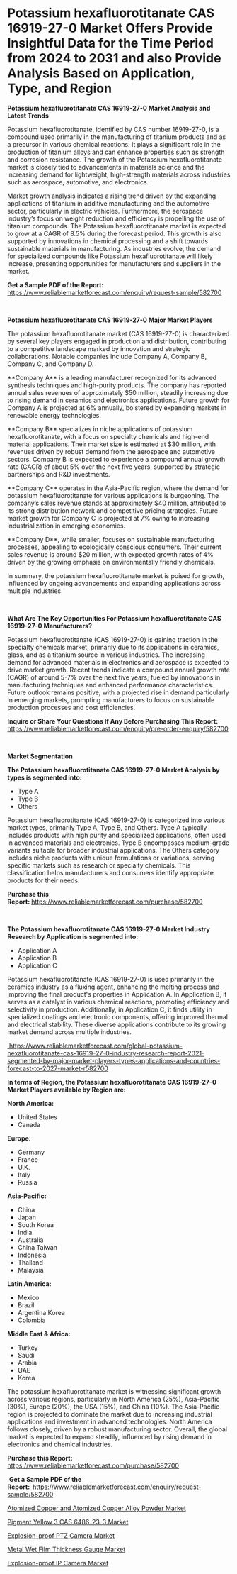<p><h1>Potassium hexafluorotitanate CAS 16919-27-0 Market Offers Provide Insightful Data for the Time Period from 2024 to 2031 and also Provide Analysis Based on Application, Type, and Region</h1></p><p><strong>Potassium hexafluorotitanate CAS 16919-27-0 Market Analysis and Latest Trends</strong></p>
<p><p>Potassium hexafluorotitanate, identified by CAS number 16919-27-0, is a compound used primarily in the manufacturing of titanium products and as a precursor in various chemical reactions. It plays a significant role in the production of titanium alloys and can enhance properties such as strength and corrosion resistance. The growth of the Potassium hexafluorotitanate market is closely tied to advancements in materials science and the increasing demand for lightweight, high-strength materials across industries such as aerospace, automotive, and electronics.</p><p>Market growth analysis indicates a rising trend driven by the expanding applications of titanium in additive manufacturing and the automotive sector, particularly in electric vehicles. Furthermore, the aerospace industry’s focus on weight reduction and efficiency is propelling the use of titanium compounds. The Potassium hexafluorotitanate market is expected to grow at a CAGR of 8.5% during the forecast period. This growth is also supported by innovations in chemical processing and a shift towards sustainable materials in manufacturing. As industries evolve, the demand for specialized compounds like Potassium hexafluorotitanate will likely increase, presenting opportunities for manufacturers and suppliers in the market.</p></p>
<p><strong>Get a Sample PDF of the Report:&nbsp;</strong> <a href="https://www.reliablemarketforecast.com/enquiry/request-sample/582700?utm_campaign=1080&utm_medium=2&utm_source=Github&utm_content=ia&utm_term=09122024&utm_id=potassium-hexafluorotitanate-cas-16919-27-0">https://www.reliablemarketforecast.com/enquiry/request-sample/582700</a></p>
<p>&nbsp;</p>
<p><strong>Potassium hexafluorotitanate CAS 16919-27-0 Major Market Players</strong></p>
<p><p>The potassium hexafluorotitanate market (CAS 16919-27-0) is characterized by several key players engaged in production and distribution, contributing to a competitive landscape marked by innovation and strategic collaborations. Notable companies include Company A, Company B, Company C, and Company D.</p><p>**Company A** is a leading manufacturer recognized for its advanced synthesis techniques and high-purity products. The company has reported annual sales revenues of approximately $50 million, steadily increasing due to rising demand in ceramics and electronics applications. Future growth for Company A is projected at 6% annually, bolstered by expanding markets in renewable energy technologies.</p><p>**Company B** specializes in niche applications of potassium hexafluorotitanate, with a focus on specialty chemicals and high-end material applications. Their market size is estimated at $30 million, with revenues driven by robust demand from the aerospace and automotive sectors. Company B is expected to experience a compound annual growth rate (CAGR) of about 5% over the next five years, supported by strategic partnerships and R&D investments.</p><p>**Company C** operates in the Asia-Pacific region, where the demand for potassium hexafluorotitanate for various applications is burgeoning. The company’s sales revenue stands at approximately $40 million, attributed to its strong distribution network and competitive pricing strategies. Future market growth for Company C is projected at 7% owing to increasing industrialization in emerging economies.</p><p>**Company D**, while smaller, focuses on sustainable manufacturing processes, appealing to ecologically conscious consumers. Their current sales revenue is around $20 million, with expected growth rates of 4% driven by the growing emphasis on environmentally friendly chemicals.</p><p>In summary, the potassium hexafluorotitanate market is poised for growth, influenced by ongoing advancements and expanding applications across multiple industries.</p></p>
<p>&nbsp;</p>
<p><strong>What Are The Key Opportunities For Potassium hexafluorotitanate CAS 16919-27-0 Manufacturers?</strong></p>
<p><p>Potassium hexafluorotitanate (CAS 16919-27-0) is gaining traction in the specialty chemicals market, primarily due to its applications in ceramics, glass, and as a titanium source in various industries. The increasing demand for advanced materials in electronics and aerospace is expected to drive market growth. Recent trends indicate a compound annual growth rate (CAGR) of around 5-7% over the next five years, fueled by innovations in manufacturing techniques and enhanced performance characteristics. Future outlook remains positive, with a projected rise in demand particularly in emerging markets, prompting manufacturers to focus on sustainable production processes and cost efficiencies.</p></p>
<p><strong>Inquire or Share Your Questions If Any Before Purchasing This Report:</strong> <a href="https://www.reliablemarketforecast.com/enquiry/pre-order-enquiry/582700?utm_campaign=1080&utm_medium=2&utm_source=Github&utm_content=ia&utm_term=09122024&utm_id=potassium-hexafluorotitanate-cas-16919-27-0">https://www.reliablemarketforecast.com/enquiry/pre-order-enquiry/582700</a></p>
<p>&nbsp;</p>
<p><strong>Market Segmentation</strong></p>
<p><strong>The Potassium hexafluorotitanate CAS 16919-27-0 Market Analysis by types is segmented into:</strong></p>
<p><ul><li>Type A</li><li>Type B</li><li>Others</li></ul></p>
<p><p>Potassium hexafluorotitanate (CAS 16919-27-0) is categorized into various market types, primarily Type A, Type B, and Others. Type A typically includes products with high purity and specialized applications, often used in advanced materials and electronics. Type B encompasses medium-grade variants suitable for broader industrial applications. The Others category includes niche products with unique formulations or variations, serving specific markets such as research or specialty chemicals. This classification helps manufacturers and consumers identify appropriate products for their needs.</p></p>
<p><strong>Purchase this Report:&nbsp;</strong><a href="https://www.reliablemarketforecast.com/purchase/582700?utm_campaign=1080&utm_medium=2&utm_source=Github&utm_content=ia&utm_term=09122024&utm_id=potassium-hexafluorotitanate-cas-16919-27-0">https://www.reliablemarketforecast.com/purchase/582700</a></p>
<p>&nbsp;</p>
<p><strong>The Potassium hexafluorotitanate CAS 16919-27-0 Market Industry Research by Application is segmented into:</strong></p>
<p><ul><li>Application A</li><li>Application B</li><li>Application C</li></ul></p>
<p><p>Potassium hexafluorotitanate (CAS 16919-27-0) is used primarily in the ceramics industry as a fluxing agent, enhancing the melting process and improving the final product's properties in Application A. In Application B, it serves as a catalyst in various chemical reactions, promoting efficiency and selectivity in production. Additionally, in Application C, it finds utility in specialized coatings and electronic components, offering improved thermal and electrical stability. These diverse applications contribute to its growing market demand across multiple industries.</p></p>
<p><a href="https://www.reliablemarketforecast.com/global-potassium-hexafluorotitanate-cas-16919-27-0-industry-research-report-2021-segmented-by-major-market-players-types-applications-and-countries-forecast-to-2027-market-r582700?utm_campaign=1080&utm_medium=2&utm_source=Github&utm_content=ia&utm_term=09122024&utm_id=potassium-hexafluorotitanate-cas-16919-27-0">&nbsp;https://www.reliablemarketforecast.com/global-potassium-hexafluorotitanate-cas-16919-27-0-industry-research-report-2021-segmented-by-major-market-players-types-applications-and-countries-forecast-to-2027-market-r582700</a></p>
<p><strong>In terms of Region, the Potassium hexafluorotitanate CAS 16919-27-0 Market Players available by Region are:</strong></p>
<p>
    <p> <strong> North America: </strong>
        <ul>
            <li>United States</li>
            <li>Canada</li>
        </ul>
        </p> 
    <p> <strong> Europe: </strong>
        <ul>
            <li>Germany</li>
            <li>France</li>
            <li>U.K.</li>
            <li>Italy</li>
            <li>Russia</li>
        </ul>
        </p> 
    <p> <strong> Asia-Pacific: </strong>
        <ul>
            <li>China</li>
            <li>Japan</li>
            <li>South Korea</li>
            <li>India</li>
            <li>Australia</li>
            <li>China Taiwan</li>
            <li>Indonesia</li>
            <li>Thailand</li>
            <li>Malaysia</li>
        </ul>
        </p> 
    <p> <strong> Latin America: </strong>
        <ul>
            <li>Mexico</li>
            <li>Brazil</li>
            <li>Argentina Korea</li>
            <li>Colombia</li>
        </ul>
        </p> 
    <p> <strong> Middle East & Africa: </strong>
        <ul>
            <li>Turkey</li>
            <li>Saudi</li>
            <li>Arabia</li>
            <li>UAE</li>
            <li>Korea</li>
        </ul>
    </p>
    </p>
<p><p>The potassium hexafluorotitanate market is witnessing significant growth across various regions, particularly in North America (25%), Asia-Pacific (30%), Europe (20%), the USA (15%), and China (10%). The Asia-Pacific region is projected to dominate the market due to increasing industrial applications and investment in advanced technologies. North America follows closely, driven by a robust manufacturing sector. Overall, the global market is expected to expand steadily, influenced by rising demand in electronics and chemical industries.</p></p>
<p><strong>Purchase this Report: </strong><a href="https://www.reliablemarketforecast.com/purchase/582700?utm_campaign=1080&utm_medium=2&utm_source=Github&utm_content=ia&utm_term=09122024&utm_id=potassium-hexafluorotitanate-cas-16919-27-0">https://www.reliablemarketforecast.com/purchase/582700</a></p>
<p>&nbsp;<strong>Get a Sample PDF of the Report:&nbsp;&nbsp;</strong><a href="https://www.reliablemarketforecast.com/enquiry/request-sample/582700?utm_campaign=1080&utm_medium=2&utm_source=Github&utm_content=ia&utm_term=09122024&utm_id=potassium-hexafluorotitanate-cas-16919-27-0">https://www.reliablemarketforecast.com/enquiry/request-sample/582700</a></p>
<p><strong></strong></p>
<p><p><a href="https://www.linkedin.com/pulse/navigating-atomized-copper-alloy-powder-market-size-trends-revenue-aqjvf?utm_campaign=1080&utm_medium=2&utm_source=Github&utm_content=ia&utm_term=09122024&utm_id=potassium-hexafluorotitanate-cas-16919-27-0">Atomized Copper and Atomized Copper Alloy Powder Market</a></p><p><a href="https://github.com/gdfhhhj/Market-Research-Report-List-6/blob/main/pigment-yellow-3-cas-6486-23-3-market.md?utm_campaign=1080&utm_medium=2&utm_source=Github&utm_content=ia&utm_term=09122024&utm_id=potassium-hexafluorotitanate-cas-16919-27-0">Pigment Yellow 3 CAS 6486-23-3 Market</a></p><p><a href="https://www.linkedin.com/pulse/explosion-proof-ptz-camera-market-segmentation-applications-rhcic?utm_campaign=1080&utm_medium=2&utm_source=Github&utm_content=ia&utm_term=09122024&utm_id=potassium-hexafluorotitanate-cas-16919-27-0">Explosion-proof PTZ Camera Market</a></p><p><a href="https://www.linkedin.com/pulse/examining-metal-wet-film-thickness-gauge-market-manufacturing-tarnc?utm_campaign=1080&utm_medium=2&utm_source=Github&utm_content=ia&utm_term=09122024&utm_id=potassium-hexafluorotitanate-cas-16919-27-0">Metal Wet Film Thickness Gauge Market</a></p><p><a href="https://www.linkedin.com/pulse/strategic-market-research-report-explosion-proof-ip-yiicc?utm_campaign=1080&utm_medium=2&utm_source=Github&utm_content=ia&utm_term=09122024&utm_id=potassium-hexafluorotitanate-cas-16919-27-0">Explosion-proof IP Camera Market</a></p></p>